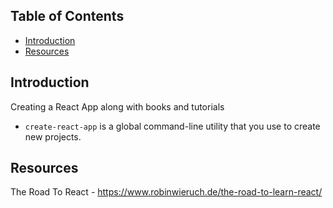 
## Table of Contents

- [Introduction](#updating-to-new-releases)
- [Resources](#sending-feedback)

## Introduction

Creating a React App along with books and tutorials

* `create-react-app` is a global command-line utility that you use to create new projects.


## Resources

The Road To React - https://www.robinwieruch.de/the-road-to-learn-react/



